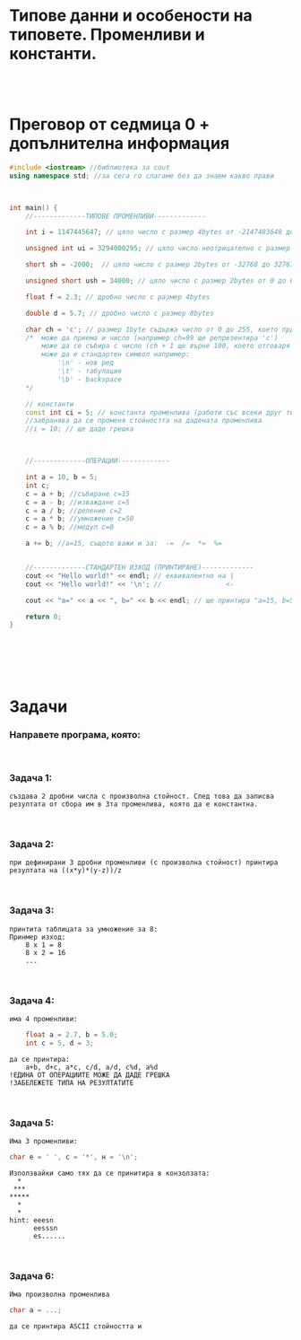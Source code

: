 # **Типове данни и особености на типовете. Променливи и константи.**
<br />
<br />

# **Преговор от седмица 0 + допълнителна информация**
```cpp
#include <iostream> //библиотека за cout
using namespace std; //за сега го слагаме без да знаем какво прави



int main() {
    //-------------ТИПОВЕ ПРОМЕНЛИВИ-------------

    int i = 1147445647; // цяло число с размер 4bytes от -2147483648 до 2147483647

    unsigned int ui = 3294000295; // цяло число неотрицателно с размер 4bytes от 0 до 4294967295

    short sh = -2000;  // цяло число с размер 2bytes от	-32768 до 32767

    unsigned short ush = 34000; // цяло число с размер 2bytes от 0 до 65,535

    float f = 2.3; // дробно число с размер 4bytes

    double d = 5.7; // дробно число с размер 8bytes

    char ch = 'c'; // размер 1byte съдържа число от 0 до 255, което прдставлява символ от ASCII таблицата http://www.asciitable.com/
    /*  може да приема и число (например ch=99 ще репрезентира 'c')
        може да се събира с число (ch + 1 ще върне 100, което отговаря на 'd')
        може да е стандартен символ например:
            '\n' - нов ред
            '\t' - табулация
            '\b' - backspace
    */

    // константи
    const int ci = 5; // константа променлива (работи със всеки друг тип, напр. const float, const char и тн)
    //забранява да се променя стойността на дадената променлива
    //i = 10; // ще даде грешка



    //-------------ОПЕРАЦИИ-------------

    int a = 10, b = 5;
    int c;
    c = a + b; //събиране c=15
    c = a - b; //изваждане c=5
    c = a / b; //деление c=2
    c = a * b; //умножение c=50
    c = a % b; //модул c=0

    a += b; //a=15, същото важи и за:  -=  /=  *=  %=


    //-------------СТАНДАРТЕН ИЗХОД (ПРИНТИРАНЕ)-------------
    cout << "Hello world!" << endl; // еквивалентно на |
    cout << "Hello world!" << '\n'; //                <-

    cout << "a=" << a << ", b=" << b << endl; // ще принтира "а=15, b=5"

    return 0;
}
```
<br />
<br />
<br />
<br />

# **Задачи**

### **Направете програма, която:**
<br />

### **Задача 1:**
    създава 2 дробни числа с произволна стойност. След това да записва резултата от сбора им в 3та променлива, която да е константна.
 <br />   

### **Задача 2:**
    при дефинирани 3 дробни променливи (с произволна стойност) принтира резултата на ((x*y)*(y-z))/z
<br />

### **Задача 3:**
    принтита таблицата за умножение за 8:
    Принмер изход:
        8 x 1 = 8
        8 x 2 = 16
        ...
<br />


### **Задача 4:**
    има 4 променливи:
```cpp
    float а = 2.7, b = 5.0;
    int c = 5, d = 3;
```
    да се принтира:
        а+b, d+c, a*c, c/d, a/d, c%d, a%d
    !ЕДИНА ОТ ОПЕРАЦИИТЕ МОЖЕ ДА ДАДЕ ГРЕШКА
    !ЗАБЕЛЕЖЕТЕ ТИПА НА РЕЗУЛТАТИТЕ 
<br />
    

### **Задача 5:**
    Има 3 променливи:
```cpp
char е = ' ', с = '*', н = '\n';
```
    Използвайки само тях да се принитира в конзолзата:
      *  
     ***
    *****
      *
      *
    hint: eeesn
          eesssn
          es......
<br />

### **Задача 6:**
    Има произволна променлива
```cpp
char а = ...;
```
    да се принтира ASCII стойността и